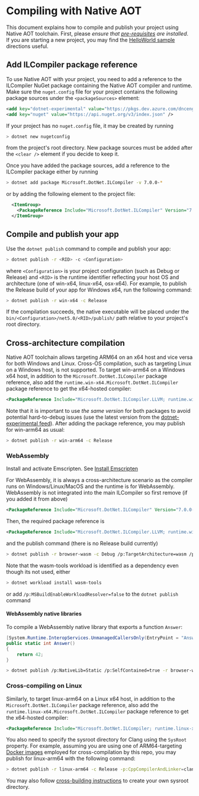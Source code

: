 # Compiling with Native AOT

This document explains how to compile and publish your project using Native AOT toolchain. First, please _ensure that [pre-requisites](prerequisites.md) are installed_. If you are starting a new project, you may find the [HelloWorld sample](../../samples/HelloWorld/README.md) directions useful.

## Add ILCompiler package reference

To use Native AOT with your project, you need to add a reference to the ILCompiler NuGet package containing the Native AOT compiler and runtime. Make sure the `nuget.config` file for your project contains the following package sources under the `<packageSources>` element:
```xml
<add key="dotnet-experimental" value="https://pkgs.dev.azure.com/dnceng/public/_packaging/dotnet-experimental/nuget/v3/index.json" />
<add key="nuget" value="https://api.nuget.org/v3/index.json" />
```

If your project has no `nuget.config` file, it may be created by running
```bash
> dotnet new nugetconfig
```

from the project's root directory. New package sources must be added after the `<clear />` element if you decide to keep it.

Once you have added the package sources, add a reference to the ILCompiler package either by running
```bash
> dotnet add package Microsoft.DotNet.ILCompiler -v 7.0.0-*
```

or by adding the following element to the project file:
```xml
  <ItemGroup>
    <PackageReference Include="Microsoft.DotNet.ILCompiler" Version="7.0.0-*" />
  </ItemGroup>
```

## Compile and publish your app

Use the `dotnet publish` command to compile and publish your app:
```bash
> dotnet publish -r <RID> -c <Configuration>
```

where `<Configuration>` is your project configuration (such as Debug or Release) and `<RID>` is the runtime identifier reflecting your host OS and architecture (one of win-x64, linux-x64, osx-x64). For example, to publish the Release build of your app for Windows x64, run the following command:
```bash
> dotnet publish -r win-x64 -c Release
```

If the compilation succeeds, the native executable will be placed under the `bin/<Configuration>/net5.0/<RID>/publish/` path relative to your project's root directory.

## Cross-architecture compilation

Native AOT toolchain allows targeting ARM64 on an x64 host and vice versa for both Windows and Linux. Cross-OS compilation, such as targeting Linux on a Windows host, is not supported. To target win-arm64 on a Windows x64 host, in addition to the `Microsoft.DotNet.ILCompiler` package reference, also add the `runtime.win-x64.Microsoft.DotNet.ILCompiler` package reference to get the x64-hosted compiler:
```xml
<PackageReference Include="Microsoft.DotNet.ILCompiler.LLVM; runtime.win-x64.Microsoft.DotNet.ILCompiler.LLVM" Version="7.0.0-alpha.1.21423.2" />
```

Note that it is important to use _the same version_ for both packages to avoid potential hard-to-debug issues (use the latest version from the [dotnet-experimental feed](https://dev.azure.com/dnceng/public/_packaging?_a=package&feed=dotnet-experimental&package=Microsoft.DotNet.ILCompiler&protocolType=NuGet)). After adding the package reference, you may publish for win-arm64 as usual:
```bash
> dotnet publish -r win-arm64 -c Release
```
### WebAssembly

Install and activate Emscripten. See [Install Emscripten](https://emscripten.org/docs/getting_started/downloads.html#installation-instructions-using-the-emsdk-recommended)

For WebAssembly, it is always a cross-architecture scenario as the compiler runs on Windows/Linux/MacOS and the runtime is for WebAssembly.  WebAssembly is not integrated into the main ILCompiler so first remove (if you added it from above)

```xml
<PackageReference Include="Microsoft.DotNet.ILCompiler" Version="7.0.0-*" />
```

Then, the required package reference is
```xml
<PackageReference Include="Microsoft.DotNet.ILCompiler.LLVM; runtime.win-x64.Microsoft.DotNet.ILCompiler.LLVM" Version="7.0.0-*" />
```
and the publish command (there is no Release build currently)
```bash
> dotnet publish -r browser-wasm -c Debug /p:TargetArchitecture=wasm /p:PlatformTarget=AnyCPU
```

Note that the wasm-tools workload is identified as a dependency even though its not used, either
```bash
> dotnet workload install wasm-tools
```
or add `/p:MSBuildEnableWorkloadResolver=false` to the `dotnet publish` command

#### WebAssembly native libraries
To compile a WebAssembly native library that exports a function `Answer`:
```cs
[System.Runtime.InteropServices.UnmanagedCallersOnly(EntryPoint = "Answer")]
public static int Answer()
{
    return 42;
}
```
```bash
> dotnet publish /p:NativeLib=Static /p:SelfContained=true -r browser-wasm -c Debug /p:TargetArchitecture=wasm /p:PlatformTarget=AnyCPU /p:MSBuildEnableWorkloadResolver=false /p:EmccExtraArgs="-s EXPORTED_FUNCTIONS=_Answer -s EXPORTED_RUNTIME_METHODS=cwrap" --self-contained
```

### Cross-compiling on Linux
Similarly, to target linux-arm64 on a Linux x64 host, in addition to the `Microsoft.DotNet.ILCompiler` package reference, also add the `runtime.linux-x64.Microsoft.DotNet.ILCompiler` package reference to get the x64-hosted compiler:
```xml
<PackageReference Include="Microsoft.DotNet.ILCompiler; runtime.linux-x64.Microsoft.DotNet.ILCompiler" Version="7.0.0-alpha.1.21423.2" />
```

You also need to specify the sysroot directory for Clang using the `SysRoot` property. For example, assuming you are using one of ARM64-targeting [Docker images](../workflow/building/coreclr/linux-instructions.md#Docker-Images) employed for cross-compilation by this repo, you may publish for linux-arm64 with the following command:
```bash
> dotnet publish -r linux-arm64 -c Release -p:CppCompilerAndLinker=clang-9 -p:SysRoot=/crossrootfs/arm64
```

You may also follow [cross-building instructions](../workflow/building/coreclr/cross-building.md) to create your own sysroot directory.
